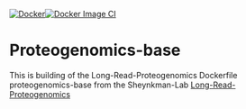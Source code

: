 [![Docker](https://github.com/adeslatt/proteogenomics-base/actions/workflows/docker-publish.yml/badge.svg)](https://github.com/adeslatt/proteogenomics-base/actions/workflows/docker-publish.yml)[![Docker Image CI](https://github.com/adeslatt/proteogenomics-base/actions/workflows/docker-image.yml/badge.svg)](https://github.com/adeslatt/proteogenomics-base/actions/workflows/docker-image.yml)
# Proteogenomics-base

This is building of the Long-Read-Proteogenomics Dockerfile proteogenomics-base from the Sheynkman-Lab [Long-Read-Proteogenomics](https://github.com/sheynkman-lab/Long-Read-Proteogenomics)

